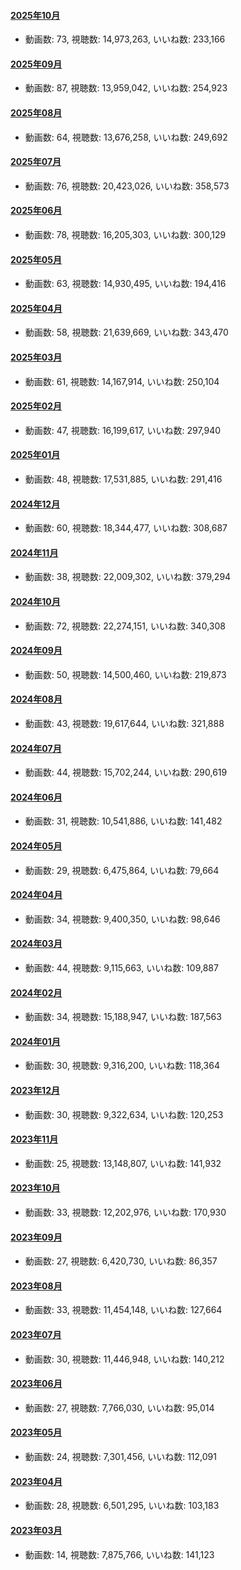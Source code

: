 #### [2025年10月](videos/202510 "wikilink")

-   動画数: 73, 視聴数: 14,973,263, いいね数: 233,166

#### [2025年09月](videos/202509 "wikilink")

-   動画数: 87, 視聴数: 13,959,042, いいね数: 254,923

#### [2025年08月](videos/202508 "wikilink")

-   動画数: 64, 視聴数: 13,676,258, いいね数: 249,692

#### [2025年07月](videos/202507 "wikilink")

-   動画数: 76, 視聴数: 20,423,026, いいね数: 358,573

#### [2025年06月](videos/202506 "wikilink")

-   動画数: 78, 視聴数: 16,205,303, いいね数: 300,129

#### [2025年05月](videos/202505 "wikilink")

-   動画数: 63, 視聴数: 14,930,495, いいね数: 194,416

#### [2025年04月](videos/202504 "wikilink")

-   動画数: 58, 視聴数: 21,639,669, いいね数: 343,470

#### [2025年03月](videos/202503 "wikilink")

-   動画数: 61, 視聴数: 14,167,914, いいね数: 250,104

#### [2025年02月](videos/202502 "wikilink")

-   動画数: 47, 視聴数: 16,199,617, いいね数: 297,940

#### [2025年01月](videos/202501 "wikilink")

-   動画数: 48, 視聴数: 17,531,885, いいね数: 291,416

#### [2024年12月](videos/202412 "wikilink")

-   動画数: 60, 視聴数: 18,344,477, いいね数: 308,687

#### [2024年11月](videos/202411 "wikilink")

-   動画数: 38, 視聴数: 22,009,302, いいね数: 379,294

#### [2024年10月](videos/202410 "wikilink")

-   動画数: 72, 視聴数: 22,274,151, いいね数: 340,308

#### [2024年09月](videos/202409 "wikilink")

-   動画数: 50, 視聴数: 14,500,460, いいね数: 219,873

#### [2024年08月](videos/202408 "wikilink")

-   動画数: 43, 視聴数: 19,617,644, いいね数: 321,888

#### [2024年07月](videos/202407 "wikilink")

-   動画数: 44, 視聴数: 15,702,244, いいね数: 290,619

#### [2024年06月](videos/202406 "wikilink")

-   動画数: 31, 視聴数: 10,541,886, いいね数: 141,482

#### [2024年05月](videos/202405 "wikilink")

-   動画数: 29, 視聴数: 6,475,864, いいね数: 79,664

#### [2024年04月](videos/202404 "wikilink")

-   動画数: 34, 視聴数: 9,400,350, いいね数: 98,646

#### [2024年03月](videos/202403 "wikilink")

-   動画数: 44, 視聴数: 9,115,663, いいね数: 109,887

#### [2024年02月](videos/202402 "wikilink")

-   動画数: 34, 視聴数: 15,188,947, いいね数: 187,563

#### [2024年01月](videos/202401 "wikilink")

-   動画数: 30, 視聴数: 9,316,200, いいね数: 118,364

#### [2023年12月](videos/202312 "wikilink")

-   動画数: 30, 視聴数: 9,322,634, いいね数: 120,253

#### [2023年11月](videos/202311 "wikilink")

-   動画数: 25, 視聴数: 13,148,807, いいね数: 141,932

#### [2023年10月](videos/202310 "wikilink")

-   動画数: 33, 視聴数: 12,202,976, いいね数: 170,930

#### [2023年09月](videos/202309 "wikilink")

-   動画数: 27, 視聴数: 6,420,730, いいね数: 86,357

#### [2023年08月](videos/202308 "wikilink")

-   動画数: 33, 視聴数: 11,454,148, いいね数: 127,664

#### [2023年07月](videos/202307 "wikilink")

-   動画数: 30, 視聴数: 11,446,948, いいね数: 140,212

#### [2023年06月](videos/202306 "wikilink")

-   動画数: 27, 視聴数: 7,766,030, いいね数: 95,014

#### [2023年05月](videos/202305 "wikilink")

-   動画数: 24, 視聴数: 7,301,456, いいね数: 112,091

#### [2023年04月](videos/202304 "wikilink")

-   動画数: 28, 視聴数: 6,501,295, いいね数: 103,183

#### [2023年03月](videos/202303 "wikilink")

-   動画数: 14, 視聴数: 7,875,766, いいね数: 141,123

